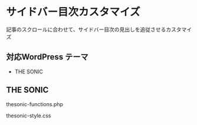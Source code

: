 # サイドバー目次カスタマイズ

記事のスクロールに合わせて、サイドバー目次の見出しを追従させるカスタマイズ

## 対応WordPress テーマ

- THE SONIC

## THE SONIC

thesonic-functions.php

thesonic-style.css